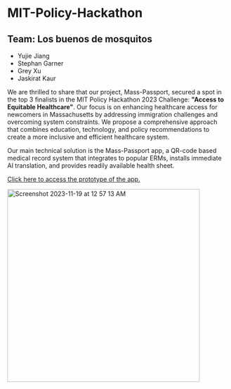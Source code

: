 # MIT-Policy-Hackathon

## Team: Los buenos de mosquitos
- Yujie Jiang
- Stephan Garner
- Grey Xu
- Jaskirat Kaur

We are thrilled to share that our project, Mass-Passport, secured a spot in the top 3 finalists in the MIT Policy Hackathon 2023 Challenge: **"Access to Equitable Healthcare"**. Our focus is on enhancing healthcare access for newcomers in Massachusetts by addressing immigration challenges and overcoming system constraints. We propose a comprehensive approach that combines education, technology, and policy recommendations to create a more inclusive and efficient healthcare system.

Our main technical solution is the Mass-Passport app, a QR-code based medical record system that integrates to popular ERMs, installs immediate AI translation, and provides readily available
health sheet.

[Click here to access the prototype of the app.](https://www.figma.com/proto/M0kogp6crv9EMP0PJoo0zl/Med-Webpage?type=design&node-id=2-3&t=QIvovPe7aFvCIDFY-1&scaling=scale-down&page-id=0%3A1&starting-point-node-id=2%3A3&mode=design)

<img width="438" alt="Screenshot 2023-11-19 at 12 57 13 AM" src="https://github.com/jaskcodes/MIT-Policy-Hackathon/assets/111719180/3f2fb7a7-254f-476a-ac80-19a0fc49912d">
